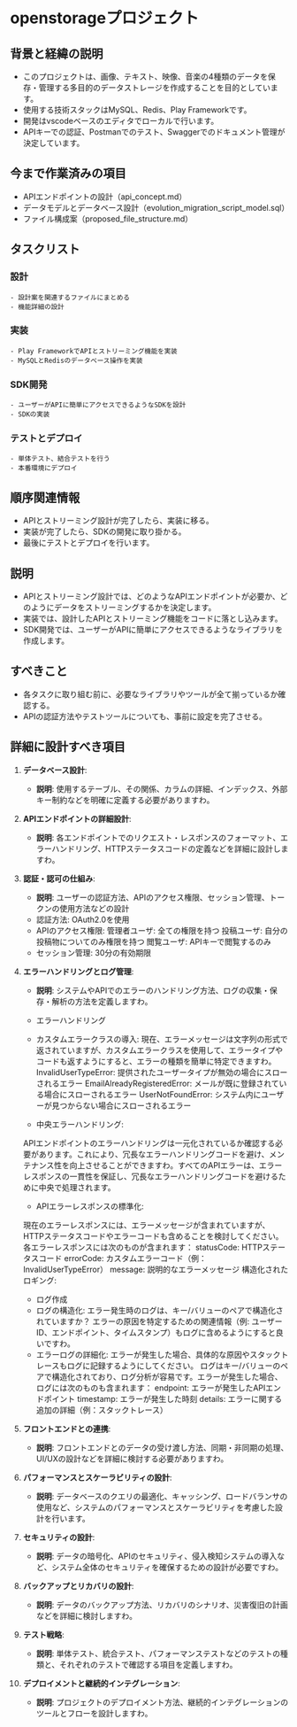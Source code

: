 # openstorageプロジェクト

## 背景と経緯の説明

- このプロジェクトは、画像、テキスト、映像、音楽の4種類のデータを保存・管理する多目的のデータストレージを作成することを目的としています。
- 使用する技術スタックはMySQL、Redis、Play Frameworkです。
- 開発はvscodeベースのエディタでローカルで行います。
- APIキーでの認証、Postmanでのテスト、Swaggerでのドキュメント管理が決定しています。

## 今まで作業済みの項目

- APIエンドポイントの設計（api_concept.md）
- データモデルとデータベース設計（evolution_migration_script_model.sql）
- ファイル構成案（proposed_file_structure.md）

## タスクリスト

### **設計**

    - 設計案を関連するファイルにまとめる
    - 機能詳細の設計

### **実装**

    - Play FrameworkでAPIとストリーミング機能を実装
    - MySQLとRedisのデータベース操作を実装

### **SDK開発**

    - ユーザーがAPIに簡単にアクセスできるようなSDKを設計
    - SDKの実装

### **テストとデプロイ**

    - 単体テスト、結合テストを行う
    - 本番環境にデプロイ

## 順序関連情報

- APIとストリーミング設計が完了したら、実装に移る。
- 実装が完了したら、SDKの開発に取り掛かる。
- 最後にテストとデプロイを行います。

## 説明

- APIとストリーミング設計では、どのようなAPIエンドポイントが必要か、どのようにデータをストリーミングするかを決定します。
- 実装では、設計したAPIとストリーミング機能をコードに落とし込みます。
- SDK開発では、ユーザーがAPIに簡単にアクセスできるようなライブラリを作成します。

## すべきこと

- 各タスクに取り組む前に、必要なライブラリやツールが全て揃っているか確認する。
- APIの認証方法やテストツールについても、事前に設定を完了させる。

## 詳細に設計すべき項目

1. **データベース設計**:
    - **説明**: 使用するテーブル、その関係、カラムの詳細、インデックス、外部キー制約などを明確に定義する必要がありますわ。
    
2. **APIエンドポイントの詳細設計**:
    - **説明**: 各エンドポイントでのリクエスト・レスポンスのフォーマット、エラーハンドリング、HTTPステータスコードの定義などを詳細に設計しますわ。

3. **認証・認可の仕組み**:
    - **説明**: ユーザーの認証方法、APIのアクセス権限、セッション管理、トークンの使用方法などの設計
    - 認証方法: OAuth2.0を使用
    - APIのアクセス権限:
        管理者ユーザ: 全ての権限を持つ
        投稿ユーザ: 自分の投稿物についてのみ権限を持つ
        閲覧ユーザ: APIキーで閲覧するのみ
    - セッション管理: 30分の有効期限

4. **エラーハンドリングとログ管理**:
    - **説明**: システムやAPIでのエラーのハンドリング方法、ログの収集・保存・解析の方法を定義しますわ。

    - エラーハンドリング
    - カスタムエラークラスの導入:
    現在、エラーメッセージは文字列の形式で返されていますが、カスタムエラークラスを使用して、エラータイプやコードも返すようにすると、エラーの種類を簡単に特定できますわ。
    InvalidUserTypeError: 提供されたユーザータイプが無効の場合にスローされるエラー
    EmailAlreadyRegisteredError: メールが既に登録されている場合にスローされるエラー
    UserNotFoundError: システム内にユーザーが見つからない場合にスローされるエラー

    - 中央エラーハンドリング:

    APIエンドポイントのエラーハンドリングは一元化されているか確認する必要があります。これにより、冗長なエラーハンドリングコードを避け、メンテナンス性を向上させることができますわ。すべてのAPIエラーは、エラーレスポンスの一貫性を保証し、冗長なエラーハンドリングコードを避けるために中央で処理されます。

    - APIエラーレスポンスの標準化:

    現在のエラーレスポンスには、エラーメッセージが含まれていますが、HTTPステータスコードやエラーコードも含めることを検討してください。
    各エラーレスポンスには次のものが含まれます：
    statusCode: HTTPステータスコード
    errorCode: カスタムエラーコード（例：InvalidUserTypeError）
    message: 説明的なエラーメッセージ
    構造化されたロギング:

    - ログ作成
    - ログの構造化:
    エラー発生時のログは、キー/バリューのペアで構造化されていますか？ エラーの原因を特定するための関連情報（例: ユーザーID、エンドポイント、タイムスタンプ）もログに含めるようにすると良いですわ。
    - エラーログの詳細化:
    エラーが発生した場合、具体的な原因やスタックトレースもログに記録するようにしてください。
    ログはキー/バリューのペアで構造化されており、ログ分析が容易です。エラーが発生した場合、ログには次のものも含まれます：
    endpoint: エラーが発生したAPIエンドポイント
    timestamp: エラーが発生した時刻
    details: エラーに関する追加の詳細（例：スタックトレース）

5. **フロントエンドとの連携**:
    - **説明**: フロントエンドとのデータの受け渡し方法、同期・非同期の処理、UI/UXの設計などを詳細に検討する必要がありますわ。

6. **パフォーマンスとスケーラビリティの設計**:
    - **説明**: データベースのクエリの最適化、キャッシング、ロードバランサの使用など、システムのパフォーマンスとスケーラビリティを考慮した設計を行います。

7. **セキュリティの設計**:
    - **説明**: データの暗号化、APIのセキュリティ、侵入検知システムの導入など、システム全体のセキュリティを確保するための設計が必要ですわ。

8. **バックアップとリカバリの設計**:
    - **説明**: データのバックアップ方法、リカバリのシナリオ、災害復旧の計画などを詳細に検討しますわ。

9. **テスト戦略**:
    - **説明**: 単体テスト、統合テスト、パフォーマンステストなどのテストの種類と、それぞれのテストで確認する項目を定義しますわ。

10. **デプロイメントと継続的インテグレーション**:
    - **説明**: プロジェクトのデプロイメント方法、継続的インテグレーションのツールとフローを設計しますわ。

